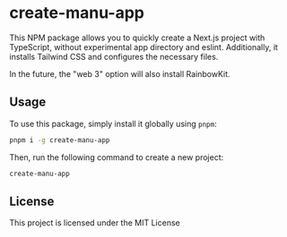 # create-manu-app

This NPM package allows you to quickly create a Next.js project with TypeScript, without experimental app directory and eslint. Additionally, it installs Tailwind CSS and configures the necessary files.

In the future, the "web 3" option will also install RainbowKit. 

## Usage

To use this package, simply install it globally using `pnpm`:

```bash
pnpm i -g create-manu-app
```

Then, run the following command to create a new project:

```bash
create-manu-app
```


## License  
This project is licensed under the MIT License
